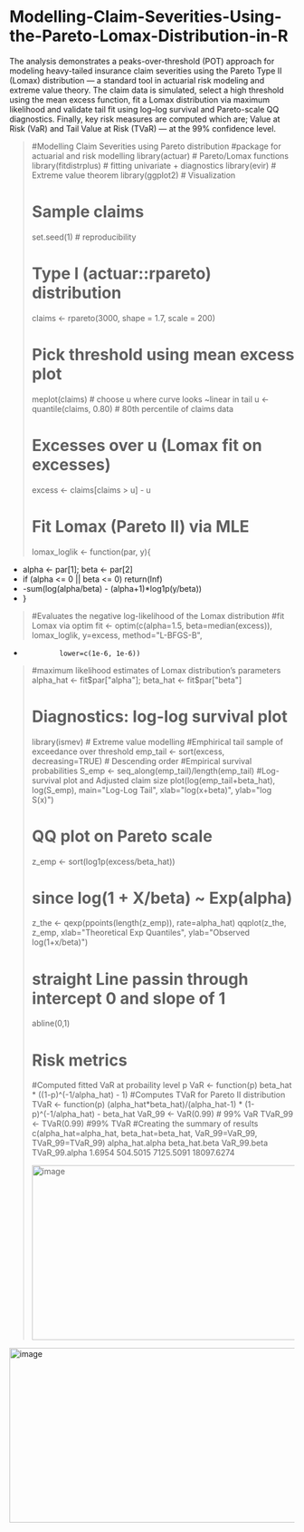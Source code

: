# Modelling-Claim-Severities-Using-the-Pareto-Lomax-Distribution-in-R
The analysis demonstrates a peaks-over-threshold (POT) approach for modeling heavy-tailed insurance claim severities using the Pareto Type II (Lomax) distribution — a standard tool in actuarial risk modeling and extreme value theory.
The claim data is simulated, select a high threshold using the mean excess function, fit a Lomax distribution via maximum likelihood and validate tail fit using log–log survival and Pareto-scale QQ diagnostics. Finally, key risk measures are computed which are; Value at Risk (VaR) and Tail Value at Risk (TVaR) — at the 99% confidence level.

> #Modelling Claim Severities using Pareto distribution
> #package for actuarial and risk modelling
> library(actuar) # Pareto/Lomax functions
> library(fitdistrplus)  # fitting univariate + diagnostics
> library(evir) # Extreme value theorem
> library(ggplot2) # Visualization 
> # Sample claims
> set.seed(1) # reproducibility
> # Type I (actuar::rpareto) distribution
> claims <- rpareto(3000, shape = 1.7, scale = 200) 
> 
> # Pick threshold using mean excess plot
> meplot(claims)  # choose u where curve looks ~linear in tail
> u <- quantile(claims, 0.80)  # 80th percentile of claims data
> 
> # Excesses over u (Lomax fit on excesses)
> excess <- claims[claims > u] - u
> 
> #  Fit Lomax (Pareto II) via MLE
> lomax_loglik <- function(par, y){
+   alpha <- par[1]; beta <- par[2]
+   if (alpha <= 0 || beta <= 0) return(Inf)
+   -sum(log(alpha/beta) - (alpha+1)*log1p(y/beta))
+ }
> #Evaluates the negative log-likelihood of the Lomax distribution
> #fit Lomax via optim
> fit <- optim(c(alpha=1.5, beta=median(excess)), lomax_loglik, y=excess, method="L-BFGS-B",
+              lower=c(1e-6, 1e-6))
> #maximum likelihood estimates of Lomax distribution’s parameters
> alpha_hat <- fit$par["alpha"]; beta_hat <- fit$par["beta"]
> #  Diagnostics: log-log survival plot
> library(ismev) # Extreme value modelling
> #Emphirical tail sample of exceedance over threshold
> emp_tail <- sort(excess, decreasing=TRUE) # Descending order
> #Empirical survival probabilities
> S_emp <- seq_along(emp_tail)/length(emp_tail)
> #Log-survival plot and Adjusted claim size
> plot(log(emp_tail+beta_hat), log(S_emp), main="Log-Log Tail", xlab="log(x+beta)", ylab="log S(x)")
> # QQ plot on Pareto scale
> z_emp <- sort(log1p(excess/beta_hat))
> # since log(1 + X/beta) ~ Exp(alpha)
> z_the <- qexp(ppoints(length(z_emp)), rate=alpha_hat) 
> qqplot(z_the, z_emp, xlab="Theoretical Exp Quantiles", ylab="Observed log(1+x/beta)")
> # straight Line passin through intercept 0 and slope of 1
> abline(0,1) 
> #  Risk metrics
> #Computed fitted VaR at probaility level p
> VaR <- function(p) beta_hat * ((1-p)^(-1/alpha_hat) - 1)
> #Computes TVaR for Pareto II distribution
> TVaR <- function(p) (alpha_hat*beta_hat)/(alpha_hat-1) * (1-p)^(-1/alpha_hat) - beta_hat
> VaR_99 <- VaR(0.99) # 99% VaR
> TVaR_99 <- TVaR(0.99) #99% TVaR
> #Creating the summary of results
> c(alpha_hat=alpha_hat, beta_hat=beta_hat, VaR_99=VaR_99, TVaR_99=TVaR_99)
alpha_hat.alpha   beta_hat.beta     VaR_99.beta   TVaR_99.alpha 
         1.6954        504.5015       7125.5091      18097.6274
>
> <img width="532" height="308" alt="image" src="https://github.com/user-attachments/assets/73ca6698-8849-48a6-8168-dcab0b684b6a" />
<img width="532" height="308" alt="image" src="https://github.com/user-attachments/assets/02467d5f-0bd2-49ac-9ca8-b9bce1c23862" />


> 
